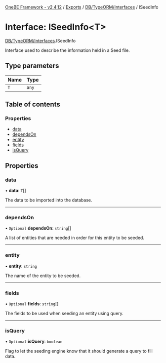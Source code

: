 [OneBE Framework - v2.4.12](../README.md) / [Exports](../modules.md) / [DB/TypeORM/Interfaces](../modules/DB_TypeORM_Interfaces.md) / ISeedInfo

# Interface: ISeedInfo<T\>

[DB/TypeORM/Interfaces](../modules/DB_TypeORM_Interfaces.md).ISeedInfo

Interface used to describe the information held in a Seed file.

## Type parameters

| Name | Type |
| :------ | :------ |
| `T` | `any` |

## Table of contents

### Properties

- [data](DB_TypeORM_Interfaces.ISeedInfo.md#data)
- [dependsOn](DB_TypeORM_Interfaces.ISeedInfo.md#dependson)
- [entity](DB_TypeORM_Interfaces.ISeedInfo.md#entity)
- [fields](DB_TypeORM_Interfaces.ISeedInfo.md#fields)
- [isQuery](DB_TypeORM_Interfaces.ISeedInfo.md#isquery)

## Properties

### data

• **data**: `T`[]

The data to be imported into the database.

___

### dependsOn

• `Optional` **dependsOn**: `string`[]

A list of entities that are needed in order for this entity to be seeded.

___

### entity

• **entity**: `string`

The name of the entity to be seeded.

___

### fields

• `Optional` **fields**: `string`[]

The fields to be used when seeding an entity using query.

___

### isQuery

• `Optional` **isQuery**: `boolean`

Flag to let the seeding engine know that it should generate a query to fill data.
